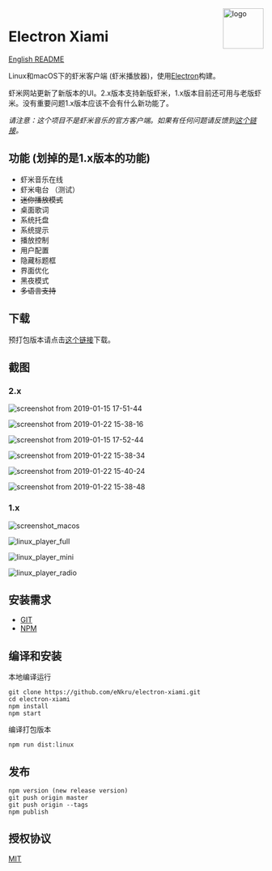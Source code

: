 <img src="build/icons/128x128.png" alt="logo" height="80" align="right" />

# Electron Xiami

[English README](README.en.md)

Linux和macOS下的虾米客户端 (虾米播放器)，使用[Electron](https://electron.atom.io)构建。

虾米网站更新了新版本的UI。2.x版本支持新版虾米，1.x版本目前还可用与老版虾米。没有重要问题1.x版本应该不会有什么新功能了。

*请注意：这个项目不是虾米音乐的官方客户端。如果有任何问题请反馈到[这个链接](https://github.com/eNkru/electron-xiami/issues)。*

## 功能 (划掉的是1.x版本的功能)
* 虾米音乐在线
* 虾米电台 （测试）
* ~~迷你播放模式~~
* 桌面歌词
* 系统托盘
* 系统提示
* 播放控制
* 用户配置
* 隐藏标题框
* 界面优化
* 黑夜模式
* ~~多语言支持~~

## 下载
预打包版本请点击[这个链接](https://github.com/eNkru/electron-xiami/releases)下载。

## 截图

### 2.x
![screenshot from 2019-01-15 17-51-44](https://user-images.githubusercontent.com/13460738/51159621-031d1a00-18ef-11e9-8e3d-312041ecb002.png)

![screenshot from 2019-01-22 15-38-16](https://user-images.githubusercontent.com/13460738/51508933-3a924600-1e5c-11e9-81de-f6b88c2a2cb6.png)

![screenshot from 2019-01-15 17-52-44](https://user-images.githubusercontent.com/13460738/51159623-03b5b080-18ef-11e9-8b5b-4b5e49eb55a6.png)

![screenshot from 2019-01-22 15-38-34](https://user-images.githubusercontent.com/13460738/51508935-3c5c0980-1e5c-11e9-8d74-7e4d97de03a2.png)

![screenshot from 2019-01-22 15-40-24](https://user-images.githubusercontent.com/13460738/51508958-58f84180-1e5c-11e9-8cf9-e9a1b10da94b.png)

![screenshot from 2019-01-22 15-38-48](https://user-images.githubusercontent.com/13460738/51508956-57c71480-1e5c-11e9-9137-25c709cd6bf7.png)

### 1.x
![screenshot_macos](https://user-images.githubusercontent.com/13460738/34644583-38a2a2b6-f39e-11e7-8831-e21475427ccb.jpg)

![linux_player_full](https://user-images.githubusercontent.com/13460738/38477881-769de2b6-3c09-11e8-8c75-75a13da42df2.png)

![linux_player_mini](https://user-images.githubusercontent.com/13460738/38477883-79400990-3c09-11e8-804f-b2e7bdd262fc.png)

![linux_player_radio](https://user-images.githubusercontent.com/13460738/38477885-7bd5355e-3c09-11e8-93a5-794250b5ceb9.png)

## 安装需求
* [GIT](https://git-scm.com/)
* [NPM](https://www.npmjs.com/)

## 编译和安装
本地编译运行
```
git clone https://github.com/eNkru/electron-xiami.git
cd electron-xiami
npm install
npm start
```
编译打包版本
```
npm run dist:linux
```

## 发布
```
npm version (new release version)
git push origin master
git push origin --tags
npm publish
```

## 授权协议
[MIT](https://github.com/eNkru/electron-xiami/blob/master/LICENSE)
